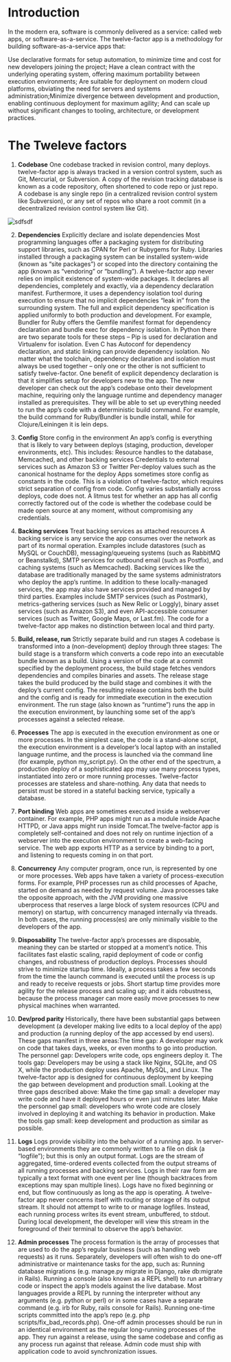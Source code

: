 # Introduction

In the modern era, software is commonly delivered as a service: called web apps, or software-as-a-service. The twelve-factor app is a methodology for building software-as-a-service apps that:

Use declarative formats for setup automation, to minimize time and cost for new developers joining the project; Have a clean contract with the underlying operating system, offering maximum portability between execution environments; Are suitable for deployment on modern cloud platforms, obviating the need for servers and systems administration;Minimize divergence between development and production, enabling continuous deployment for maximum agility; And can scale up without significant changes to tooling, architecture, or development practices.

# The Tweleve factors

1. **Codebase**
One codebase tracked in revision control, many deploys.
 twelve-factor app is always tracked in a version control system, such as Git, Mercurial, or Subversion. A copy of the revision tracking database is known as a code repository, often shortened to code repo or just repo. A codebase is any single repo (in a centralized revision control system like Subversion), or any set of repos who share a root commit (in a decentralized revision control system like Git).

![sdfsdf](https://12factor.net/images/codebase-deploys.png)

2. **Dependencies**
Explicitly declare and isolate dependencies
Most programming languages offer a packaging system for distributing support libraries, such as CPAN for Perl or Rubygems for Ruby. Libraries installed through a packaging system can be installed system-wide (known as “site packages”) or scoped into the directory containing the app (known as “vendoring” or “bundling”).
A twelve-factor app never relies on implicit existence of system-wide packages. It declares all dependencies, completely and exactly, via a dependency declaration manifest. Furthermore, it uses a dependency isolation tool during execution to ensure that no implicit dependencies “leak in” from the surrounding system. The full and explicit dependency specification is applied uniformly to both production and development.
For example, Bundler for Ruby offers the Gemfile manifest format for dependency declaration and bundle exec for dependency isolation. In Python there are two separate tools for these steps – Pip is used for declaration and Virtualenv for isolation. Even C has Autoconf for dependency declaration, and static linking can provide dependency isolation. No matter what the toolchain, dependency declaration and isolation must always be used together – only one or the other is not sufficient to satisfy twelve-factor.
One benefit of explicit dependency declaration is that it simplifies setup for developers new to the app. The new developer can check out the app’s codebase onto their development machine, requiring only the language runtime and dependency manager installed as prerequisites. They will be able to set up everything needed to run the app’s code with a deterministic build command. For example, the build command for Ruby/Bundler is bundle install, while for Clojure/Leiningen it is lein deps.

3. **Config**
Store config in the environment
An app’s config is everything that is likely to vary between deploys (staging, production, developer environments, etc).
This includes:
Resource handles to the database, Memcached, and other backing services
Credentials to external services such as Amazon S3 or Twitter
Per-deploy values such as the canonical hostname for the deploy
Apps sometimes store config as constants in the code. This is a violation of twelve-factor, which requires strict separation of config from code. Config varies substantially across deploys, code does not.
A litmus test for whether an app has all config correctly factored out of the code is whether the codebase could be made open source at any moment, without compromising any credentials.
4. **Backing services**
Treat backing services as attached resources
A backing service is any service the app consumes over the network as part of its normal operation. Examples include datastores (such as MySQL or CouchDB), messaging/queueing systems (such as RabbitMQ or Beanstalkd), SMTP services for outbound email (such as Postfix), and caching systems (such as Memcached).
Backing services like the database are traditionally managed by the same systems administrators who deploy the app’s runtime. In addition to these locally-managed services, the app may also have services provided and managed by third parties. Examples include SMTP services (such as Postmark), metrics-gathering services (such as New Relic or Loggly), binary asset services (such as Amazon S3), and even API-accessible consumer services (such as Twitter, Google Maps, or Last.fm).
The code for a twelve-factor app makes no distinction between local and third party.
5. **Build, release, run**
Strictly separate build and run stages
A codebase is transformed into a (non-development) deploy through three stages:
The build stage is a transform which converts a code repo into an executable bundle known as a build. Using a version of the code at a commit specified by the deployment process, the build stage fetches vendors dependencies and compiles binaries and assets.
The release stage takes the build produced by the build stage and combines it with the deploy’s current config. The resulting release contains both the build and the config and is ready for immediate execution in the execution environment.
The run stage (also known as “runtime”) runs the app in the execution environment, by launching some set of the app’s processes against a selected release.

6. **Processes**
The app is executed in the execution environment as one or more processes.
In the simplest case, the code is a stand-alone script, the execution environment is a developer’s local laptop with an installed language runtime, and the process is launched via the command line (for example, python my_script.py). On the other end of the spectrum, a production deploy of a sophisticated app may use many process types, instantiated into zero or more running processes.
Twelve-factor processes are stateless and share-nothing. Any data that needs to persist must be stored in a stateful backing service, typically a database.

7. **Port binding**
Web apps are sometimes executed inside a webserver container. For example, PHP apps might run as a module inside Apache HTTPD, or Java apps might run inside Tomcat.The twelve-factor app is completely self-contained and does not rely on runtime injection of a webserver into the execution environment to create a web-facing service. The web app exports HTTP as a service by binding to a port, and listening to requests coming in on that port.

8. **Concurrency**
Any computer program, once run, is represented by one or more processes. Web apps have taken a variety of process-execution forms. For example, PHP processes run as child processes of Apache, started on demand as needed by request volume. Java processes take the opposite approach, with the JVM providing one massive uberprocess that reserves a large block of system resources (CPU and memory) on startup, with concurrency managed internally via threads. In both cases, the running process(es) are only minimally visible to the developers of the app.

9. **Disposability**
The twelve-factor app’s processes are disposable, meaning they can be started or stopped at a moment’s notice. This facilitates fast elastic scaling, rapid deployment of code or config changes, and robustness of production deploys.
Processes should strive to minimize startup time. Ideally, a process takes a few seconds from the time the launch command is executed until the process is up and ready to receive requests or jobs. Short startup time provides more agility for the release process and scaling up; and it aids robustness, because the process manager can more easily move processes to new physical machines when warranted.

10. **Dev/prod parity**
Historically, there have been substantial gaps between development (a developer making live edits to a local deploy of the app) and production (a running deploy of the app accessed by end users). These gaps manifest in three areas:The time gap: A developer may work on code that takes days, weeks, or even months to go into production.
The personnel gap: Developers write code, ops engineers deploy it.
The tools gap: Developers may be using a stack like Nginx, SQLite, and OS X, while the production deploy uses Apache, MySQL, and Linux.
The twelve-factor app is designed for continuous deployment by keeping the gap between development and production small. Looking at the three gaps described above:
Make the time gap small: a developer may write code and have it deployed hours or even just minutes later.
Make the personnel gap small: developers who wrote code are closely involved in deploying it and watching its behavior in production.
Make the tools gap small: keep development and production as similar as possible.

11. **Logs**
Logs provide visibility into the behavior of a running app. In server-based environments they are commonly written to a file on disk (a “logfile”); but this is only an output format.
Logs are the stream of aggregated, time-ordered events collected from the output streams of all running processes and backing services. Logs in their raw form are typically a text format with one event per line (though backtraces from exceptions may span multiple lines). Logs have no fixed beginning or end, but flow continuously as long as the app is operating.
A twelve-factor app never concerns itself with routing or storage of its output stream. It should not attempt to write to or manage logfiles. Instead, each running process writes its event stream, unbuffered, to stdout. During local development, the developer will view this stream in the foreground of their terminal to observe the app’s behavior.

12. **Admin processes**
The process formation is the array of processes that are used to do the app’s regular business (such as handling web requests) as it runs. Separately, developers will often wish to do one-off administrative or maintenance tasks for the app, such as:
Running database migrations (e.g. manage.py migrate in Django, rake db:migrate in Rails).
Running a console (also known as a REPL shell) to run arbitrary code or inspect the app’s models against the live database. Most languages provide a REPL by running the interpreter without any arguments (e.g. python or perl) or in some cases have a separate command (e.g. irb for Ruby, rails console for Rails).
Running one-time scripts committed into the app’s repo (e.g. php scripts/fix_bad_records.php).
One-off admin processes should be run in an identical environment as the regular long-running processes of the app. They run against a release, using the same codebase and config as any process run against that release. Admin code must ship with application code to avoid synchronization issues.